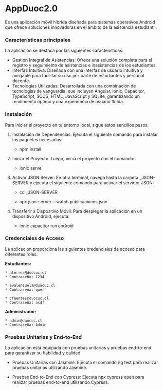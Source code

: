 # AppDuoc2.0
Es una aplicación móvil híbrida diseñada para sistemas operativos Android que ofrece soluciones innovadoras en el ámbito de la asistencia estudiantil.

### **Características principales**

La aplicación se destaca por las siguientes características:
* Gestión Integral de Asistencias: Ofrece una solución completa para el registro y seguimiento de asistencias e inasistencias de los estudiantes.
* Interfaz Intuitiva: Diseñada con una interfaz de usuario intuitiva y amigable para facilitar su uso por parte de estudiantes y personal docente.
* Tecnologías Utilizadas: Desarrollada con una combinación de tecnologías de vanguardia, que incluyen Angular, Ionic, Capacitor, TypeScript, SCCS, HTML, JavaScript y SQLite, garantizando un rendimiento óptimo y una experiencia de usuario fluida.
  
### **Instalación**

Para iniciar el proyecto en tu entorno local, sigue estos sencillos pasos:
1. Instalación de Dependencias: Ejecuta el siguiente comando para instalar los paquetes necesarios:
   * npm install

3. Iniciar el Proyecto: Luego, inicia el proyecto con el comando:
  
   * ionic serve
   
6. Activar JSON Server: En otra terminal, navega hasta la carpeta _JSON-SERVER y ejecuta el siguiente comando para activar el servidor JSON:

   * cd _JSON-SERVER
   
   * npx json-server --watch publicaciones.json
   
8. Transferir a Dispositivo Móvil: Para desplegar la aplicación en un dispositivo Android, ejecuta:
  
    * ionic capacitor run android
   
### **Credenciales de Acceso**

La aplicación proporciona las siguientes credenciales de acceso para diferentes roles:

**Estudiantes:**

    * atorres@duocuc.cl
    * Contraseña: 1234
      
    * avalenzuela@duocuc.cl
    * Contraseña: qwer
      
    * cfuentes@duocuc.cl
    * Contraseña: asdf
      
**Administrador:**

    * admin@duocuc.cl
    * Contraseña: Admin
    
### **Pruebas Unitarias y End-to-End**

La aplicación está equipada con pruebas unitarias y pruebas end-to-end para garantizar su fiabilidad y calidad:

* Pruebas Unitarias con Jasmine: Ejecuta el comando ng test para realizar pruebas unitarias utilizando Jasmine.
  
* Pruebas End-to-End con Cypress: Ejecuta npx cypress open para realizar pruebas end-to-end utilizando Cypress.
